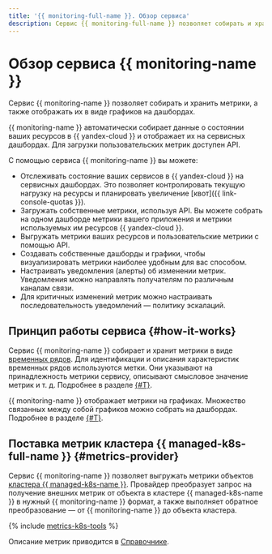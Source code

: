 ```yaml
---
title: '{{ monitoring-full-name }}. Обзор сервиса'
description: Сервис {{ monitoring-full-name }} позволяет собирать и хранить метрики, а также отображать их в виде графиков на дашбордах. {{ monitoring-full-name }} автоматически собирает данные о состоянии ваших ресурсов в {{ yandex-cloud }} и отображает их на сервисных дашбордах. Для загрузки пользовательских метрик доступен API.
---
```


# Обзор сервиса {{ monitoring-name }}

Сервис {{ monitoring-name }} позволяет собирать и хранить метрики, а также отображать их в виде графиков на дашбордах.

{{ monitoring-name }} автоматически собирает данные о состоянии ваших ресурсов в {{ yandex-cloud }} и отображает их на сервисных дашбордах. Для загрузки пользовательских метрик доступен API.

С помощью сервиса {{ monitoring-name }} вы можете:
* Отслеживать состояние ваших сервисов в {{ yandex-cloud }} на сервисных дашбордах. Это позволяет контролировать текущую нагрузку на ресурсы и планировать увеличение [квот]({{ link-console-quotas }}).
* Загружать собственные метрики, используя API. Вы можете собрать на одном дашборде метрики вашего приложения и метрики используемых им ресурсов {{ yandex-cloud }}.
* Выгружать метрики ваших ресурсов и пользовательские метрики с помощью API.
* Создавать собственные дашборды и графики, чтобы визуализировать метрики наиболее удобным для вас способом.
* Настраивать уведомления (алерты) об изменении метрик. Уведомления можно направлять получателям по различным каналам связи.
* Для критичных изменений метрик можно настраивать последовательность уведомлений — политику эскалаций.

## Принцип работы сервиса {#how-it-works}

Сервис {{ monitoring-name }} собирает и хранит метрики в виде [временных рядов](https://ru.wikipedia.org/wiki/Временной_ряд). Для идентификации и описания характеристик временных рядов используются метки. Они указывают на принадлежность метрики сервису, описывают смысловое значение метрик и т. д. Подробнее в разделе [{#T}](data-model.md).

{{ monitoring-name }} отображает метрики на графиках. Множество связанных между собой графиков можно собрать на дашбордах. Подробнее в разделе [{#T}](visualization/index.md).

## Поставка метрик кластера {{ managed-k8s-full-name }} {#metrics-provider}

Сервис {{ monitoring-name }} позволяет выгружать метрики объектов [кластера {{ managed-k8s-name }}](../../managed-kubernetes/concepts/index.md#kubernetes-cluster). Провайдер преобразует запрос на получение внешних метрик от объекта в кластере {{ managed-k8s-name }} в нужный {{ monitoring-name }} формат, а также выполняет обратное преобразование — от {{ monitoring-name }} до объекта кластера.

{% include [metrics-k8s-tools](../../_includes/managed-kubernetes/metrics-k8s-tools.md) %}

Описание метрик приводится в [Справочнике](../metrics-ref/index.md#managed-kubernetes).
